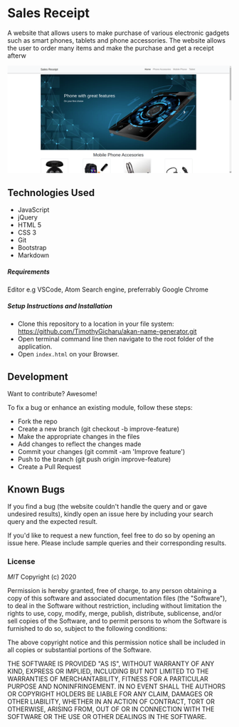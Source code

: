 # Sales Receipt

A website that allows users to make purchase of various electronic gadgets such as smart phones, tablets and phone accessories. The website
allows the user to order many items and make the purchase and get a receipt afterw 

<!--- Image --->
![Landing Page](./images/landing.jpg)

## Technologies Used
- JavaScript
- jQuery
- HTML 5
- CSS 3
- Git
- Bootstrap
- Markdown

##### Requirements
Editor e.g VSCode, Atom
Search engine, preferrably Google Chrome


##### Setup Instructions and Installation

- Clone this repository to a location in your file system:
https://github.com/TimothyGicharu/akan-name-generator.git
- Open terminal command line then navigate to the root folder of the application. 
- Open `index.html` on your Browser.


## Development
<!-- Change -->
Want to contribute? Awesome!

To fix a bug or enhance an existing module, follow these steps:
- Fork the repo
- Create a new branch (git checkout -b improve-feature)
- Make the appropriate changes in the files
- Add changes to reflect the changes made
- Commit your changes (git commit -am 'Improve feature')
- Push to the branch (git push origin improve-feature)
- Create a Pull Request


## Known Bugs

If you find a bug (the website couldn't handle the query and or gave undesired results), kindly open an issue here by including your search query and the expected result.

If you'd like to request a new function, feel free to do so by opening an issue here. Please include sample queries and their corresponding results.



### License

*MIT*
Copyright (c) 2020

Permission is hereby granted, free of charge, to any person obtaining a copy of this software and associated documentation files (the "Software"), to deal in the Software without restriction, including without limitation the rights to use, copy, modify, merge, publish, distribute, sublicense, and/or sell copies of the Software, and to permit persons to whom the Software is furnished to do so, subject to the following conditions:

The above copyright notice and this permission notice shall be included in all copies or substantial portions of the Software.

THE SOFTWARE IS PROVIDED "AS IS", WITHOUT WARRANTY OF ANY KIND, EXPRESS OR IMPLIED, INCLUDING BUT NOT LIMITED TO THE WARRANTIES OF MERCHANTABILITY, FITNESS FOR A PARTICULAR PURPOSE AND NONINFRINGEMENT. IN NO EVENT SHALL THE AUTHORS OR COPYRIGHT HOLDERS BE LIABLE FOR ANY CLAIM, DAMAGES OR OTHER LIABILITY, WHETHER IN AN ACTION OF CONTRACT, TORT OR OTHERWISE, ARISING FROM, OUT OF OR IN CONNECTION WITH THE SOFTWARE OR THE USE OR OTHER DEALINGS IN THE SOFTWARE.